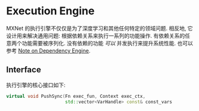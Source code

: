 Execution Engine
================

MXNet 的执行引擎不仅仅是为了深度学习和其他任何特定的领域问题. 相反地, 它设计用来解决通用问题: 根据依赖关系来执行一系列的功能操作. 有依赖关系的任意两个功能需要被序列化. 没有依赖的功能 *可以* 并发执行来提升系统性能. 也可以参考 [Note on Dependency Engine](note_engine.md).

Interface
---------
执行引擎的核心接口如下:

```c++
virtual void PushSync(Fn exec_fun, Context exec_ctx,
                      std::vector<VarHandle> const& const_vars